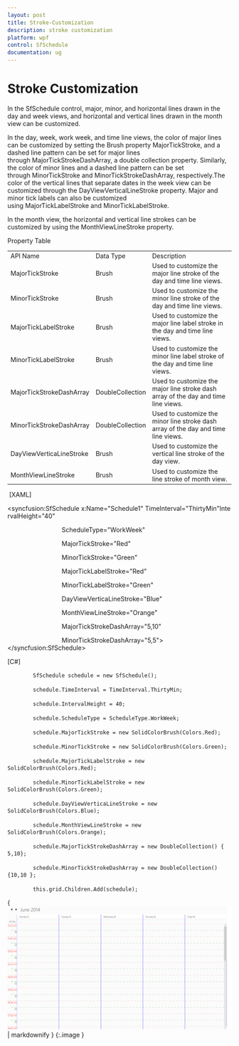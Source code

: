 ```yaml
---
layout: post
title: Stroke-Customization
description: stroke customization
platform: wpf
control: SfSchedule
documentation: ug
---
```


# Stroke Customization

In the SfSchedule control, major, minor, and horizontal lines drawn in the day and week views, and horizontal and vertical lines drawn in the month view can be customized.

In the day, week, work week, and time line views, the color of major lines can be customized by setting the Brush property MajorTickStroke, and a dashed line pattern can be set for major lines through MajorTickStrokeDashArray, a double collection property. Similarly, the color of minor lines and a dashed line pattern can be set through MinorTickStroke and MinorTickStrokeDashArray, respectively.The color of the vertical lines that separate dates in the week view can be customized through the DayViewVerticalLineStroke property. Major and minor tick labels can also be customized using MajorTickLabelStroke and MinorTickLabelStroke.

In the month view, the horizontal and vertical line strokes can be customized by using the MonthViewLineStroke property.



Property Table

<table>
<tr>
<td>
API Name</td><td>
Data Type</td><td>
Description</td></tr>
<tr>
<td>
MajorTickStroke</td><td>
Brush</td><td>
Used to customize the major line stroke of the day and time line views.</td></tr>
<tr>
<td>
MinorTickStroke</td><td>
Brush</td><td>
Used to customize the minor line stroke of the day and time line views.</td></tr>
<tr>
<td>
MajorTickLabelStroke</td><td>
Brush</td><td>
Used to customize the major line label stroke in the day and time line views.</td></tr>
<tr>
<td>
MinorTickLabelStroke</td><td>
Brush</td><td>
Used to customize the minor line label stroke of the day and time line views.</td></tr>
<tr>
<td>
MajorTickStrokeDashArray</td><td>
DoubleCollection</td><td>
Used to customize the major line stroke dash array of the day and time line views.</td></tr>
<tr>
<td>
MinorTickStrokeDashArray</td><td>
DoubleCollection</td><td>
Used to customize the minor line stroke dash array of the day and time line views.</td></tr>
<tr>
<td>
DayViewVerticaLineStroke</td><td>
Brush</td><td>
Used to customize the vertical line stroke of the day view.</td></tr>
<tr>
<td>
MonthViewLineStroke</td><td>
Brush</td><td>
Used to customize the line stroke of month view.</td></tr>
</table>


 [XAML]

<syncfusion:SfSchedule x:Name="Schedule1" TimeInterval="ThirtyMin"IntervalHeight="40"

                               ScheduleType="WorkWeek"

                               MajorTickStroke="Red"

                               MinorTickStroke="Green"

                               MajorTickLabelStroke="Red"

                               MinorTickLabelStroke="Green"

                               DayViewVerticaLineStroke="Blue"

                               MonthViewLineStroke="Orange"

                               MajorTickStrokeDashArray="5,10"

                               MinorTickStrokeDashArray="5,5">&lt;/syncfusion:SfSchedule&gt;



[C#]



            SfSchedule schedule = new SfSchedule();

            schedule.TimeInterval = TimeInterval.ThirtyMin;

            schedule.IntervalHeight = 40;

            schedule.ScheduleType = ScheduleType.WorkWeek;

            schedule.MajorTickStroke = new SolidColorBrush(Colors.Red);

            schedule.MinorTickStroke = new SolidColorBrush(Colors.Green);

            schedule.MajorTickLabelStroke = new SolidColorBrush(Colors.Red);

            schedule.MinorTickLabelStroke = new SolidColorBrush(Colors.Green);

            schedule.DayViewVerticaLineStroke = new SolidColorBrush(Colors.Blue);

            schedule.MonthViewLineStroke = new SolidColorBrush(Colors.Orange); 

            schedule.MajorTickStrokeDashArray = new DoubleCollection() { 5,10};

            schedule.MinorTickStrokeDashArray = new DoubleCollection() {10,10 };

            this.grid.Children.Add(schedule);





{ ![](Stroke-Customization_images/Stroke-Customization_img1.png) | markdownify }
{:.image }


